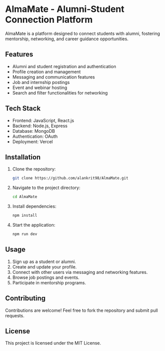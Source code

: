 # AlmaMate - Alumni-Student Connection Platform

AlmaMate is a platform designed to connect students with alumni, fostering mentorship, networking, and career guidance opportunities.

## Features

- Alumni and student registration and authentication
- Profile creation and management
- Messaging and communication features
- Job and internship postings
- Event and webinar hosting
- Search and filter functionalities for networking

## Tech Stack

- Frontend: JavaScript, React.js
- Backend: Node.js, Express
- Database: MongoDB
- Authentication: OAuth
- Deployment: Vercel

## Installation

1. Clone the repository:
   ```bash
   git clone https://github.com/alankrit98/AlmaMate.git
   ```
2. Navigate to the project directory:
   ```bash
   cd AlmaMate
   ```
3. Install dependencies:
   ```bash
   npm install
   ```
4. Start the application:
   ```bash
   npm run dev
   ```

## Usage

1. Sign up as a student or alumni.
2. Create and update your profile.
3. Connect with other users via messaging and networking features.
4. Browse job postings and events.
5. Participate in mentorship programs.

## Contributing

Contributions are welcome! Feel free to fork the repository and submit pull requests.

## License

This project is licensed under the MIT License.

